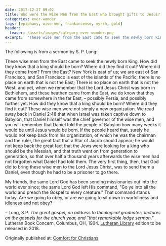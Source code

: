 ```yaml
---
date: 2017-12-27 09:02
title: Who were the Wise Men from the East who brought gifts to Jesus?
categories: ever-wonder
tags: [epiphany, wise-men, frankincense, myrrh, gold]
header:
  teaser: /assets/images/category-ever-wonder.png
excerpt:  "These wise men from the East came to seek the newly born King. How did they know that a king should be born? Where did they find it out? Where did they come from?"
---
```


The following is from a sermon by S. P. Long: 

These wise men from the East came to seek the newly born King. How did they know that a king should be born? Where did they find it out? Where did they come from? From the East? New York is east of us; we are east of San Francisco, and San Francisco is east of the islands of the Pacific; there is no place on earth that is not the East; There is no place on earth that is not the West, and yet, when we remember that the Lord Jesus Christ was born in Bethlehem, and these heathen came from the East, we do know that they came from somewhere in the far East, – possibly Persia, and possibly further yet. How did they know that a king should be born? Where did they find it out? These wise men were not simply a new organization. We read away back in Daniel 2:48 that when Israel was taken captive down to Babylon, that Daniel himself was the chief governor of the wise men, and you will remember that Daniel told the people of Babylon how many weeks it would be until Jesus would be born. If the people heard that, surely he would not keep back from his organization, of which he was the chairman and the ruler, the great fact that a Star of Jacob should appear; he would not keep back the great fact that the Jews were looking for a king who should be the Messiah, and that truth went on from generation to generation, so that over half a thousand years afterwards the wise men had not forgotten what Daniel had told them. The very first thing, then, that God did to bring these wise men to the Lord Jesus Christ, was to send them a Daniel, even though he had to be a prisoner to go there. 

My friends, the same Lord God has been sending missionaries out into the world ever since; the same Lord God left His command, "Go ye into all the world and preach the Gospel to every creature." That command stands today. Are we going to obey, or are we going to sit down in worldliness and idleness and not obey? 

– Long, S.P. _The great gospel; an address to theological graduates, lectures on the gospels for the church year, and "that remarkable lodge sermon."_ Lutheran Book Concern, Columbus, OH, 1904.  [Lutheran Library](http://www.lutheranlibrary.org/) edition to be released in 2018.
 
<div>Originally published at: <a href='http://www.alecsatin.com/'>Comfort for Christians</a></div>
